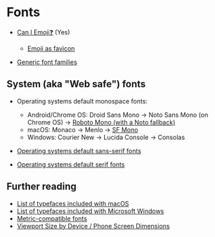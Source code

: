 # Fonts

- [Can I Emoji❓](https://emojipedia.org/caniemoji) (Yes)

  - [Emoji as favicon](https://css-tricks.com/emoji-as-a-favicon/)

- [Generic font families](https://www.w3.org/TR/css-fonts-4/#generic-font-families)

## System (aka "Web safe") fonts

- Operating systems default monospace fonts:

  - Android/Chrome OS: Droid Sans Mono -> Noto Sans Mono (on Chrome OS) ->
    [Roboto Mono (with a Noto fallback)](https://m3.material.io/styles/typography/fonts)
  - macOS: Monaco -> Menlo -> [SF Mono](https://bugzilla.mozilla.org/show_bug.cgi?id=1342741#c3)
  - Windows: Courier New -> Lucida Console -> Consolas

- [Operating systems default sans-serif fonts](https://fontsarena.com/blog/operating-systems-default-sans-serif-fonts/)

- [Operating systems default serif fonts](https://fontsarena.com/blog/operating-systems-default-serif-fonts/)

## Further reading

- [List of typefaces included with macOS](https://en.wikipedia.org/wiki/List_of_typefaces_included_with_macOS)
- [List of typefaces included with Microsoft Windows](https://en.wikipedia.org/wiki/List_of_typefaces_included_with_Microsoft_Windows)
- [Metric-compatible fonts](https://wiki.archlinux.org/title/Metric-compatible_fonts)
- [Viewport Size by Device / Phone Screen Dimensions](https://viewportsizer.com/devices/)
